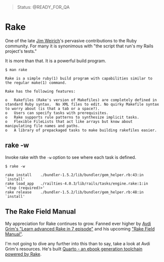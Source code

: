 > Status: @READY_FOR_QA

# Rake

One of the late [Jim Weirich](http://en.wikipedia.org/wiki/Jim_Weirich)'s pervasive contributions to the Ruby community.
For many it is synonimous with "the script that run's my Rails project's tests."

It is more than that.
It is a powerful build program.

```console
$ man rake

Rake is a simple ruby(1) build program with capabilities similar to the regular make(1) command.

Rake has the following features:

o   Rakefiles (Rake's version of Makefiles) are completely defined in standard Ruby syntax.  No XML files to edit. No quirky Makefile syntax to worry about (is that a tab or a space?).
o   Users can specify tasks with prerequisites.
o   Rake supports rule patterns to synthesize implicit tasks.
o   Flexible FileLists that act like arrays but know about manipulating file names and paths.
o   A library of prepackaged tasks to make building rakefiles easier.
```

## rake -w

Invoke rake with the `-w` option to see where each task is defined.

```console
$ rake -w

rake install    ./bundler-1.5.2/lib/bundler/gem_helper.rb:43:in `install'
rake load_app   ./railties-4.0.3/lib/rails/tasks/engine.rake:1:in `<top (required)>'
rake release    ./bundler-1.5.2/lib/bundler/gem_helper.rb:48:in `install'
```

## The Rake Field Manual

My appreciation for Rake continues to grow. Fanned ever higher by [Avdi Grim's "Learn advanced Rake in 7 episode"](http://devblog.avdi.org/2014/04/30/learn-advanced-rake-in-7-episodes/) and his upcoming ["Rake Field Manual"](http://www.rakefieldmanual.com/).

I'm not going to dive any further into this than to say, take a look at Avdi Grim's resources.
He's built [Quarto - an ebook generation toolchain powered by Rake](https://github.com/avdi/quarto).